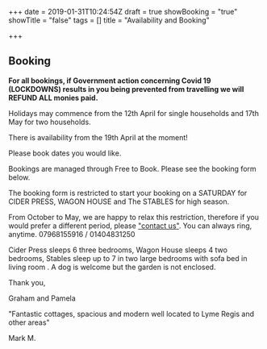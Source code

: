 +++
date = 2019-01-31T10:24:54Z
draft = true
showBooking = "true"
showTitle = "false"
tags = []
title = "Availability and Booking"

+++
## Booking

**For all bookings, if Government action concerning Covid 19 (LOCKDOWNS) results in you being prevented from travelling we will REFUND ALL monies paid.**

Holidays may commence from the 12th April for single households and 17th May for two households. 

There is availability from the 19th April at the moment!

Please book dates you would like.

Bookings are managed through Free to Book. Please see the booking form below.

The booking form is restricted to start your booking on a SATURDAY for CIDER PRESS, WAGON HOUSE and The STABLES for high season.

From October to May, we are happy to relax this restriction, therefore if you would prefer a different period, please ["contact us"](/contact). You can always ring, anytime. 07968155916 / 01404831250

Cider Press sleeps 6 three bedrooms, Wagon House sleeps 4 two bedrooms, Stables sleep up to 7 in two large bedrooms with sofa bed in living room . A dog is welcome but the garden is not enclosed.

Thank you,

Graham and Pamela

"Fantastic cottages, spacious and modern well located to Lyme Regis and other areas"

Mark M.